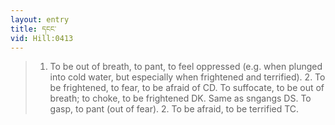 ```yaml
---
layout: entry
title: དངང་
vid: Hill:0413
---
```

> 1. To be out of breath, to pant, to feel oppressed (e.g. when plunged into cold water, but especially when frightened and terrified). 2. To be frightened, to fear, to be afraid of CD. To suffocate, to be out of breath; to choke, to be frightened DK. Same as sngangs DS. To gasp, to pant (out of fear). 2. To be afraid, to be terrified TC.
